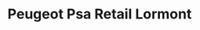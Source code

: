 ---
title: "Peugeot Psa Retail Lormont"
url: /lormont/peugeot-psa-retail-lormont/
shop: Autowerkstatt
---